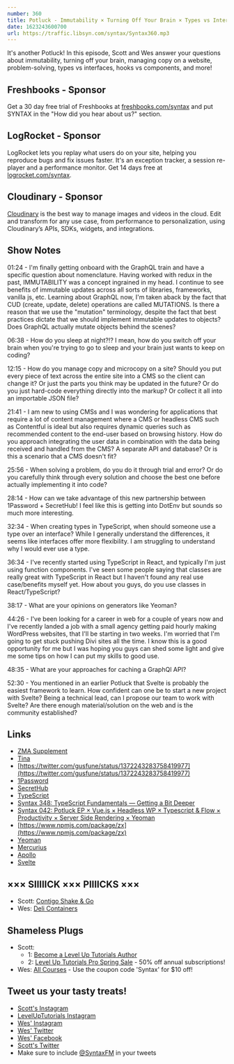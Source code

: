 ```yaml
---
number: 360
title: Potluck - Immutability × Turning Off Your Brain × Types vs Interfaces × Hooks vs Components × Making the Most of Your First Job × Confidence in Svelte × More!
date: 1623243600700
url: https://traffic.libsyn.com/syntax/Syntax360.mp3
---
```


It's another Potluck! In this episode, Scott and Wes answer your questions about immutability, turning off your brain, managing copy on a website, problem-solving, types vs interfaces, hooks vs components, and more!

## Freshbooks - Sponsor
Get a 30 day free trial of Freshbooks at [freshbooks.com/syntax](https://freshbooks.com/syntax) and put SYNTAX in the "How did you hear about us?" section.

## LogRocket - Sponsor
LogRocket lets you replay what users do on your site, helping you reproduce bugs and fix issues faster. It's an exception tracker, a session re-player and a performance monitor. Get 14 days free at [logrocket.com/syntax](https://logrocket.com/syntax).

## Cloudinary - Sponsor
[Cloudinary](https://cloudinary.com/?utm_source=Syntax.fm&utm_medium=Podcast&utm_content=Cloudinary_Syntax_podcast) is the best way to manage images and videos in the cloud. Edit and transform for any use case, from performance to personalization, using Cloudinary’s APIs, SDKs, widgets, and integrations.

## Show Notes
01:24 - I'm finally getting onboard with the GraphQL train and have a specific question about nomenclature. Having worked with redux in the past, IMMUTABILITY was a concept ingrained in my head. I continue to see benefits of immutable updates across all sorts of libraries, frameworks, vanilla js, etc. Learning about GraphQL now, I'm taken aback by the fact that CUD (create, update, delete) operations are called MUTATIONS. Is there a reason that we use the "mutation" terminology, despite the fact that best practices dictate that we should implement immutable updates to objects? Does GraphQL actually mutate objects behind the scenes?

06:38 - How do you sleep at night?!? I mean, how do you switch off your brain when you're trying to go to sleep and your brain just wants to keep on coding?

12:15 - How do you manage copy and microcopy on a site? Should you put every piece of text across the entire site into a CMS so the client can change it? Or just the parts you think may be updated in the future? Or do you just hard-code everything directly into the markup? Or collect it all into an importable JSON file?

21:41 - I am new to using CMSs and I was wondering for applications that require a lot of content management where a CMS or headless CMS such as Contentful is ideal but also requires dynamic queries such as recommended content to the end-user based on browsing history. How do you approach integrating the user data in combination with the data being received and handled from the CMS? A separate API and database? Or is this a scenario that a CMS doesn't fit? 

25:56 - When solving a problem, do you do it through trial and error? Or do you carefully think through every solution and choose the best one before actually implementing it into code?	

28:14 - How can we take advantage of this new partnership between 1Password + SecretHub! I feel like this is getting into DotEnv but sounds so much more interesting.

32:34 - When creating types in TypeScript, when should someone use a type over an interface? While I generally understand the differences, it seems like interfaces offer more flexibility. I am struggling to understand why I would ever use a type.

36:34 - I've recently started using TypeScript in React, and typically I'm just using function components. I've seen some people saying that classes are really great with TypeScript in React but I haven't found any real use case/benefits myself yet. How about you guys, do you use classes in React/TypeScript?

38:17 - What are your opinions on generators like Yeoman?

44:26 - I've been looking for a career in web for a couple of years now and I've recently landed a job with a small agency getting paid hourly making WordPress websites, that I'll be starting in two weeks. I'm worried that I'm going to get stuck pushing Divi sites all the time. I know this is a good opportunity for me but I was hoping you guys can shed some light and give me some tips on how I can put my skills to good use.

48:35 - What are your approaches for caching a GraphQl API?

52:30 - You mentioned in an earlier Potluck that Svelte is probably the easiest framework to learn. How confident can one be to start a new project with Svelte? Being a technical lead, can I propose our team to work with Svelte? Are there enough material/solution on the web and is the community established?

## Links
* [ZMA Supplement](https://www.webmd.com/vitamins-and-supplements/zma-supplements)
* [Tina](https://tina.io/)
* [https://twitter.com/gusfune/status/1372243283758419977](https://twitter.com/gusfune/status/1372243283758419977)
* [1Password](https://1password.com/)
* [SecretHub](https://secrethub.io/)
* [TypeScript](https://www.typescriptlang.org/)
* [Syntax 348: TypeScript Fundamentals — Getting a Bit Deeper](https://syntax.fm/show/348/typescript-fundamentals-getting-a-bit-deeper)
* [Syntax 042: Potluck EP × Vue.js × Headless WP × Typescript & Flow × Productivity × Server Side Rendering × Yeoman](https://syntax.fm/show/042/potluck-ep-vue-js-headless-wp-typescript-and-flow-productivity-server-side-rendering-yeoman)
* [https://www.npmjs.com/package/zx](https://www.npmjs.com/package/zx)
* [Yeoman](https://yeoman.io/)
* [Mercurius](https://mercurius.dev)
* [Apollo](https://www.apollographql.com/)
* [Svelte](https://svelte.dev/)

## ××× SIIIIICK ××× PIIIICKS ×××
* Scott: [Contigo Shake & Go](https://amzn.to/33sKd42)
* Wes: [Deli Containers](https://amzn.to/3kSQmxh)

## Shameless Plugs
* Scott:
  * 1: [Become a Level Up Tutorials Author](https://forms.gle/PDEpDAGZpNHBDVou5)
  * 2: [Level Up Tutorials Pro Spring Sale](https://www.leveluptutorials.com/pro) - 50% off annual subscriptions!
* Wes: [All Courses](https://wesbos.com/courses/) - Use the coupon code 'Syntax' for $10 off!

## Tweet us your tasty treats!
* [Scott's Instagram](https://www.instagram.com/stolinski/)
* [LevelUpTutorials Instagram](https://www.instagram.com/LevelUpTutorials/)
* [Wes' Instagram](https://www.instagram.com/wesbos/)
* [Wes' Twitter](https://twitter.com/wesbos)
* [Wes' Facebook](https://www.facebook.com/wesbos.developer)
* [Scott's Twitter](https://twitter.com/stolinski)
* Make sure to include [@SyntaxFM](https://twitter.com/SyntaxFM) in your tweets
